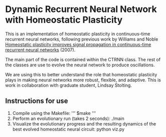 # Dynamic Recurrent Neural Network with Homeostatic Plasticity

This is an implementation of homeostatic plasticity in continuous-time recurrent neural networks, following previous work by Williams and Noble <a href="https://www.sciencedirect.com/science/article/abs/pii/S0303264706001729?via%3Dihub">Homeostatic plasticity improves signal propagation in continuous-time recurrent neural networks</a> (2007). 

The main part of the code is contained within the CTRNN class. The rest of the classes are use to evolve the neural network to produce oscillations. 

We are using this to better understand the role that homeostatic plasticity plays in making neural networks more robust, flexible, and adaptive. This is work in collaboration with graduate student, Lindsay Stolting. 

## Instructions for use

1. Compile using the Makefile: 
'''
$make
'''
5. Perform an evolutionary run (takes 2 seconds): ./main
6. Visualize the evolutionary progress and the resulting dynamics of the best evolved homeostatic neural circuit: python viz.py





